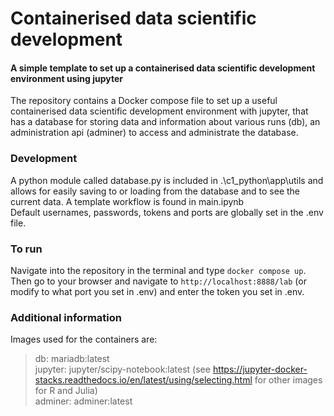 # Containerised data scientific development
#### A simple template to set up a containerised data scientific development environment using jupyter

The repository contains a Docker compose file to set up a useful containerised data scientific 
development environment with jupyter, that has a database for storing data and information
about various runs (db), an administration api (adminer) to access and administrate the database.

### Development
A python module called database.py is included in .\c1_python\app\utils
and allows for easily saving to or loading from the database and to see the
current data. A template workflow is found in main.ipynb\
Default usernames, passwords, tokens and ports are globally set in the .env file.

### To run
Navigate into the repository in the terminal and type
``
docker compose up
``.
Then go to your browser and navigate to
``http://localhost:8888/lab`` (or modify to what port you set in .env)
and enter the token you set in .env.

### Additional information
Images used for the containers are:
> db: mariadb:latest\
> jupyter: jupyter/scipy-notebook:latest (see https://jupyter-docker-stacks.readthedocs.io/en/latest/using/selecting.html for other images for R and Julia)\
> adminer: adminer:latest

